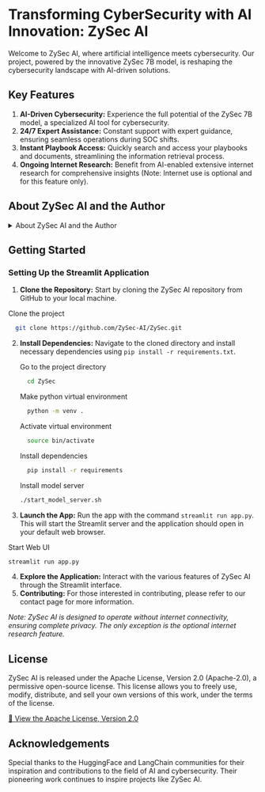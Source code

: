# Transforming CyberSecurity with AI Innovation: ZySec AI

Welcome to ZySec AI, where artificial intelligence meets cybersecurity. Our project, powered by the innovative ZySec 7B model, is reshaping the cybersecurity landscape with AI-driven solutions.

## Key Features

1. **AI-Driven Cybersecurity:** Experience the full potential of the ZySec 7B model, a specialized AI tool for cybersecurity.
2. **24/7 Expert Assistance:** Constant support with expert guidance, ensuring seamless operations during SOC shifts.
3. **Instant Playbook Access:** Quickly search and access your playbooks and documents, streamlining the information retrieval process.
4. **Ongoing Internet Research:** Benefit from AI-enabled extensive internet research for comprehensive insights (Note: Internet use is optional and for this feature only).

## About ZySec AI and the Author

<details>
<summary>About ZySec AI and the Author</summary>

### About ZySec AI

ZySec AI leads the charge in integrating **Cyber Security with Artificial Intelligence**. Our vision is to transform how security professionals leverage technology. ZySec AI is more than just a tool; it is a holistic approach to enhancing security operations, merging AI's innovative power with the unique challenges of cybersecurity, while prioritizing privacy.

- [🔗 View Our Road Map](https://github.com/ZySec-AI/ZySec/blob/main/roadmap.md)
- [🔗 Explore the Project on GitHub](https://github.com/ZySec-AI/ZySec.git)
- [🔗 Contact Us](https://docs.google.com/forms/d/e/1FAIpQLSdkqIjQUoUOorsWXVzgQhJ-vbp1OpN1ZI0u3u8fK_o-UxII2w/viewform)

### ZySec 7B Model

**ZySec 7B**, the cornerstone of ZySec AI, is built on HuggingFace's Zephyr language model series. Custom-designed for cybersecurity, it offers an expert level of knowledge and insights. The model is extensively trained across more than 30 unique domains, ensuring its effectiveness and reliability in the cybersecurity field.

- [🔗 Checkout Model on HuggingFace](https://huggingface.co/aihub-app/ZySec-7B-v1)

### About the Author - Venkatesh Siddi

**Venkatesh Siddi** is a notable expert in cybersecurity, integrating **Artificial Intelligence and Machine Learning** into complex security challenges. His expertise extends to big data, cloud security, and innovative technology design.

- [🔗 Connect with Venkatesh on LinkedIn](https://www.linkedin.com/in/venkycs/)

</details>

## Getting Started

### Setting Up the Streamlit Application

1. **Clone the Repository:** Start by cloning the ZySec AI repository from GitHub to your local machine.

Clone the project

```bash
  git clone https://github.com/ZySec-AI/ZySec.git
```
2. **Install Dependencies:** Navigate to the cloned directory and install necessary dependencies using `pip install -r requirements.txt`.

    Go to the project directory

    ```bash
      cd ZySec
    ```
    Make python virtual environment

    ```bash
      python -m venv .
    ```

    Activate virtual environment

    ```bash
      source bin/activate
    ```

    Install dependencies

    ```bash
      pip install -r requirements
    ```
    Install model server

    ```bash
    ./start_model_server.sh
    ```


3. **Launch the App:** Run the app with the command `streamlit run app.py`. This will start the Streamlit server and the application should open in your default web browser.

Start Web UI

```bash
streamlit run app.py
```

4. **Explore the Application:** Interact with the various features of ZySec AI through the Streamlit interface.
5. **Contributing:** For those interested in contributing, please refer to our contact page for more information.

*Note: ZySec AI is designed to operate without internet connectivity, ensuring complete privacy. The only exception is the optional internet research feature.*

## License

ZySec AI is released under the Apache License, Version 2.0 (Apache-2.0), a permissive open-source license. This license allows you to freely use, modify, distribute, and sell your own versions of this work, under the terms of the license.

[🔗 View the Apache License, Version 2.0](https://www.apache.org/licenses/LICENSE-2.0)

## Acknowledgements

Special thanks to the HuggingFace and LangChain communities for their inspiration and contributions to the field of AI and cybersecurity. Their pioneering work continues to inspire projects like ZySec AI.
